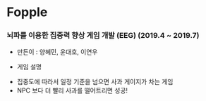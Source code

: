 # Fopple

### 뇌파를 이용한 집중력 향상 게임 개발 (EEG) (2019.4 ~ 2019.7)

- 만든이 : 양혜민, 윤대호, 이연우

* 게임 설명
- 집중도에 따라서 일정 기준을 넘으면 사과 게이지가 차는 게임
- NPC 보다 더 빨리 사과를 떨어트리면 성공!
